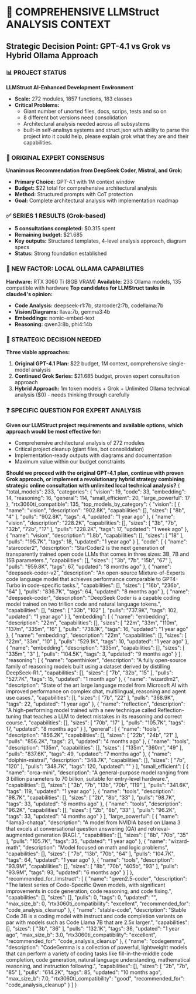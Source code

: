 # 🧠 COMPREHENSIVE LLMStruct ANALYSIS CONTEXT
## Strategic Decision Point: GPT-4.1 vs Grok vs Hybrid Ollama Approach

### 📊 PROJECT STATUS
**LLMStruct AI-Enhanced Development Environment**
- **Scale:** 272 modules, 1857 functions, 183 classes
- **Critical Problems:** 
  - Giant number of unorted files, docs, scrips, tests and so on
  - 8 different bot versions need consolidation
  - Architectural analysis needed across all subsystems
  - built-in self-analisys systems and struct.json with ability to parse the project into it could help, please explain grok what they are and their capabilities. 
  
### 🎯 ORIGINAL EXPERT CONSENSUS
**Unanimous Recommendation from DeepSeek Coder, Mistral, and Grok:**
- **Primary Choice:** GPT-4.1 with 1M context window
- **Budget:** $22 total for comprehensive architectural analysis
- **Method:** Structured prompts with CoT protection
- **Goal:** Complete architectural analysis with implementation roadmap

### ✅ SERIES 1 RESULTS (Grok-based)
- **5 consultations completed:** $0.315 spent
- **Remaining budget:** $21.685
- **Key outputs:** Structured templates, 4-level analysis approach, diagram specs
- **Status:** Strong foundation established

### 🤖 NEW FACTOR: LOCAL OLLAMA CAPABILITIES
**Hardware:** RTX 3060 Ti (8GB VRAM)
**Available:** 233 Ollama models, 135 compatible with hardware
**Top candidates for LLMStruct tasks in claude4's opinion:**
- **Code Analysis:** deepseek-r1:7b, starcoder2:7b, codellama:7b
- **Vision/Diagrams:** llava:7b, gemma3:4b
- **Embeddings:** nomic-embed-text
- **Reasoning:** qwen3:8b, phi4:14b

### 🤔 STRATEGIC DECISION NEEDED
**Three viable approaches:**
1. **Original GPT-4.1 Plan:** $22 budget, 1M context, comprehensive single-model analysis
2. **Continued Grok Series:** $21.685 budget, proven expert consultation approach
3. **Hybrid Approach:** 1m token models + Grok  + Unlimited Ollama technical analysis ($0) - needs thinking through carefully

### ❓ SPECIFIC QUESTION FOR EXPERT ANALYSIS
**Given our LLMStruct project requirements and available options, which approach would be most effective for:**
- Comprehensive architectural analysis of 272 modules
- Critical project cleanup (giant files, bot consolidation)
- Implementation-ready outputs with diagrams and documentation
- Maximum value within our budget constraints

**Should we proceed with the original GPT-4.1 plan, continue with proven Grok approach, or implement a revolutionary hybrid strategy combining strategic online consultation with unlimited local technical analysis?** 
{
  "total_models": 233,
  "categories": {
    "vision": 19,
    "code": 33,
    "embedding": 14,
    "reasoning": 16,
    "general": 114,
    "small_efficient": 20,
    "large_powerful": 17
  },
  "rtx3060ti_compatible": 135,
  "top_models_by_category": {
    "vision": [
      {
        "name": "vision",
        "description": "902.8K",
        "capabilities": [],
        "sizes": [
          "8b",
          "4"
        ],
        "pulls": "902.8K",
        "tags": 4,
        "updated": "1 year ago"
      },
      {
        "name": "vision",
        "description": "228.2K",
        "capabilities": [],
        "sizes": [
          "3b",
          "7b",
          "32b",
          "72b",
          "17"
        ],
        "pulls": "228.2K",
        "tags": 17,
        "updated": "1 week ago"
      },
      {
        "name": "vision",
        "description": "1.8b",
        "capabilities": [],
        "sizes": [
          "18"
        ],
        "pulls": "195.7K",
        "tags": 18,
        "updated": "1 year ago"
      }
    ],
    "code": [
      {
        "name": "starcoder2",
        "description": "StarCoder2 is the next generation of transparently trained open code LLMs that comes in three sizes: 3B, 7B and 15B parameters.",
        "capabilities": [],
        "sizes": [
          "3b",
          "7b",
          "15b",
          "67"
        ],
        "pulls": "959.8K",
        "tags": 67,
        "updated": "8 months ago"
      },
      {
        "name": "deepseek-coder-v2",
        "description": "An open-source Mixture-of-Experts code language model that achieves performance comparable to GPT4-Turbo in code-specific tasks.",
        "capabilities": [],
        "sizes": [
          "16b",
          "236b",
          "64"
        ],
        "pulls": "836.7K",
        "tags": 64,
        "updated": "8 months ago"
      },
      {
        "name": "deepseek-coder",
        "description": "DeepSeek Coder is a capable coding model trained on two trillion code and natural language tokens.",
        "capabilities": [],
        "sizes": [
          "33b",
          "102"
        ],
        "pulls": "737.9K",
        "tags": 102,
        "updated": "1 year ago"
      }
    ],
    "embedding": [
      {
        "name": "embedding",
        "description": "22m",
        "capabilities": [],
        "sizes": [
          "22m",
          "33m",
          "110m",
          "137m",
          "335m",
          "16"
        ],
        "pulls": "738.1K",
        "tags": 16,
        "updated": "1 year ago"
      },
      {
        "name": "embedding",
        "description": "22m",
        "capabilities": [],
        "sizes": [
          "22m",
          "33m",
          "10"
        ],
        "pulls": "529.1K",
        "tags": 10,
        "updated": "1 year ago"
      },
      {
        "name": "embedding",
        "description": "335m",
        "capabilities": [],
        "sizes": [
          "335m",
          "3"
        ],
        "pulls": "104.5K",
        "tags": 3,
        "updated": "9 months ago"
      }
    ],
    "reasoning": [
      {
        "name": "openthinker",
        "description": "A fully open-source family of reasoning models built using a dataset derived by distilling DeepSeek-R1.",
        "capabilities": [],
        "sizes": [
          "7b",
          "32b",
          "15"
        ],
        "pulls": "527.7K",
        "tags": 15,
        "updated": "1 month ago"
      },
      {
        "name": "wizardlm2",
        "description": "State of the art large language model from Microsoft AI with improved performance on complex chat, multilingual, reasoning and agent use cases.",
        "capabilities": [],
        "sizes": [
          "7b",
          "22"
        ],
        "pulls": "368.9K",
        "tags": 22,
        "updated": "1 year ago"
      },
      {
        "name": "reflection",
        "description": "A high-performing model trained with a new technique called Reflection-tuning that teaches a LLM to detect mistakes in its reasoning and correct course.",
        "capabilities": [],
        "sizes": [
          "70b",
          "17"
        ],
        "pulls": "105.7K",
        "tags": 17,
        "updated": "8 months ago"
      }
    ],
    "general": [
      {
        "name": "tools",
        "description": "856.2K",
        "capabilities": [],
        "sizes": [
          "22b",
          "24b",
          "21"
        ],
        "pulls": "856.2K",
        "tags": 21,
        "updated": "4 months ago"
      },
      {
        "name": "tools",
        "description": "135m",
        "capabilities": [],
        "sizes": [
          "135m",
          "360m",
          "49"
        ],
        "pulls": "837.6K",
        "tags": 49,
        "updated": "7 months ago"
      },
      {
        "name": "dolphin-mistral",
        "description": "348.7K",
        "capabilities": [],
        "sizes": [
          "7b",
          "120"
        ],
        "pulls": "348.7K",
        "tags": 120,
        "updated": ""
      }
    ],
    "small_efficient": [
      {
        "name": "orca-mini",
        "description": "A general-purpose model ranging from 3 billion parameters to 70 billion, suitable for entry-level hardware.",
        "capabilities": [],
        "sizes": [
          "3b",
          "7b",
          "13b",
          "70b",
          "119"
        ],
        "pulls": "341.6K",
        "tags": 119,
        "updated": "1 year ago"
      },
      {
        "name": "tools",
        "description": "98.7K",
        "capabilities": [],
        "sizes": [
          "2b",
          "8b",
          "33"
        ],
        "pulls": "98.7K",
        "tags": 33,
        "updated": "6 months ago"
      },
      {
        "name": "tools",
        "description": "96.2K",
        "capabilities": [],
        "sizes": [
          "2b",
          "8b",
          "33"
        ],
        "pulls": "96.2K",
        "tags": 33,
        "updated": "4 months ago"
      }
    ],
    "large_powerful": [
      {
        "name": "llama3-chatqa",
        "description": "A model from NVIDIA based on Llama 3 that excels at conversational question answering (QA) and retrieval-augmented generation (RAG).",
        "capabilities": [],
        "sizes": [
          "8b",
          "70b",
          "35"
        ],
        "pulls": "105.7K",
        "tags": 35,
        "updated": "1 year ago"
      },
      {
        "name": "wizard-math",
        "description": "Model focused on math and logic problems",
        "capabilities": [],
        "sizes": [
          "7b",
          "13b",
          "70b",
          "64"
        ],
        "pulls": "104.7K",
        "tags": 64,
        "updated": "1 year ago"
      },
      {
        "name": "tools",
        "description": "93.9M",
        "capabilities": [],
        "sizes": [
          "8b",
          "70b",
          "405b",
          "93"
        ],
        "pulls": "93.9M",
        "tags": 93,
        "updated": "6 months ago"
      }
    ]
  },
  "recommended_for_llmstruct": [
    {
      "name": "qwen2.5-coder",
      "description": "The latest series of Code-Specific Qwen models, with significant improvements in code generation, code reasoning, and code fixing.",
      "capabilities": [],
      "sizes": [],
      "pulls": 0,
      "tags": 0,
      "updated": "",
      "max_size_b": 0,
      "rtx3060ti_compatibility": "excellent",
      "recommended_for": "code_analysis_cleanup"
    },
    {
      "name": "stable-code",
      "description": "Stable Code 3B is a coding model with instruct and code completion variants on par with models such as Code Llama 7B that are 2.5x larger.",
      "capabilities": [],
      "sizes": [
        "3b",
        "36"
      ],
      "pulls": "132.1K",
      "tags": 36,
      "updated": "1 year ago",
      "max_size_b": 3.0,
      "rtx3060ti_compatibility": "excellent",
      "recommended_for": "code_analysis_cleanup"
    },
    {
      "name": "codegemma",
      "description": "CodeGemma is a collection of powerful, lightweight models that can perform a variety of coding tasks like fill-in-the-middle code completion, code generation, natural language understanding, mathematical reasoning, and instruction following.",
      "capabilities": [],
      "sizes": [
        "2b",
        "7b",
        "85"
      ],
      "pulls": "614.2K",
      "tags": 85,
      "updated": "10 months ago",
      "max_size_b": 7.0,
      "rtx3060ti_compatibility": "good",
      "recommended_for": "code_analysis_cleanup"
    }
  ]
}